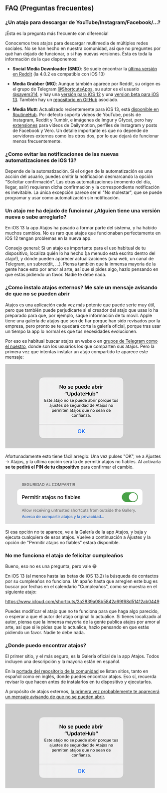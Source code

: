 ## FAQ (Preguntas frecuentes)

### ¿Un atajo para descargar de YouTube/Instagram/Facebook/...?

¡Ésta es la pregunta más frecuente con diferencia!

Conocemos tres atajos para descargar multimedia de múltiples redes sociales. No se han hecho en nuestra comunidad, así que no preguntes por qué han dejado de funcionar, o si hay nuevas versiones. Ésta es toda la información de la que disponemos:

- **Social Media Downloader (SMD)**: Se suele encontrar la [última versión en Reddit](https://www.reddit.com/r/shortcuts/search/?q=SMD&restrict_sr=1) (la 4.0.2 es compatible con iOS 13)

- **Media Grabber (MG)**: Aunque también aparece por Reddit, su origen es el grupo de Telegram [@ShortcutsApps](https://t.me/ShortcutsApps), su autor es el usuario [@sayem314](https://t.me/sayem314), y hay una [versión para iOS 12](https://kutt.it/mgsc) y una [version beta para iOS 13](https://kutt.it/mg140b4). También hay un [repositorio en GitHub](https://github.com/MediaGrabber/iOS-Workflow) asociado.

- **Media Mutt**: Actualizado recientemente para iOS 13, está [disponible en RoutineHub](https://routinehub.co/shortcut/3184). Por defecto soporta vídeos de YouTube, posts de Instagram, Reddit y Tumblr, e imágenes de Imgur y Gfycat, pero hay [extensiones](https://routinehub.co/search/?q=go+fetch+from) para vídeos de Dailymotion, perfiles de Instagram y posts de Facebook y Vero. Un detalle importante es que no depende de servidores externos como los otros dos, por lo que dejará de funcionar menos frecuentemente.

### ¿Como evitar las notificaciones de las nuevas automatizaciones de iOS 13?

Depende de la automatización. Si el origen de la automatización es una acción del usuario, puedes omitir la notificación desmarcando la opción "Solicitar confirmación". Las otras automatizaciones (momento del día, llegar, salir) requieren dicha confirmación y la correspondiente notificación es inevitable. La única excepción parece ser el "No molestar", que se puede programar y usar como automatización sin notificación.

### Un atajo me ha dejado de funcionar ¿Alguien tiene una versión nueva o sabe arreglarlo?

En iOS 13 la app Atajos ha pasado a formar parte del sistema, y ha habido muchos cambios. No es raro que atajos que funcionaban perfectamente en iOS 12 tengan problemas en la nueva app. 

Consejo general: Si un atajo es importante para el uso habitual de tu dispositivo, localiza quién lo ha hecho (¡a menudo está escrito dentro del atajo!), y dónde pueden aparecer actualizaciones (una web, un canal de Telegram, un subreddit, ...). Piensa también que la inmensa mayoría de la gente hace esto por amor al arte, así que si pides algo, hazlo pensando en que estás pidiendo un favor. Nadie te debe nada.

### ¿Como instalo atajos externos? Me sale un mensaje avisando de que no se pueden abrir

Atajos es una aplicación cada vez más potente que puede serte muy útil, pero que también puede perjudicarte si el creador del atajo que usas lo ha preparado para que, por ejemplo, saque información de tu movil. Apple tiene una galería de atajos que son de fiar porque han sido revisados por la empresa, pero pronto se te quedará corta la galería oficial, porque tras usar un tiempo la app lo normal es que tus necesidades evolucionen.

Por eso es habitual buscar atajos en webs o en [grupos de Telegram como el nuestro](https://t.me/shortcuts_es/), donde son los usuarios los que comparten sus atajos. Pero la primera vez que intentas instalar un atajo compartido te aparece este mensaje:

![Este atajo no se puede abrir porque tus ajustes de seguridad de Atajos no permiten atajos que no sean de confianza.](https://raw.githubusercontent.com/atnbueno/shortcuts_es/master/FAQ/no-se-puede-abrir-atajo.png)

Afortunadamente esto tiene fácil arreglo: Una vez pulses "OK", ve a Ajustes → Atajos, y la ultima opción será la de permitir atajos no fiables. Al activarla **se te pedirá el PIN de tu dispositivo** para confirmar el cambio. 

![Opción "Permitir atajos no fiables"](https://raw.githubusercontent.com/atnbueno/shortcuts_es/master/FAQ/permitir-atajos-no-fiables.png)

Si esa opción no te aparece, ve a la Galería de la app Atajos, y baja y ejecuta cualquiera de esos atajos. Vuelve a continuación a Ajustes y la opción de "Permitir atajos no fiables" estará disponible.

### No me funciona el atajo de felicitar cumpleaños

Bueno, eso no es una pregunta, pero vale 😁

En iOS 13 (al menos hasta las betas de iOS 13.2) la búsqueda de contactos por su cumpleaños no funciona. Un apaño hasta que arreglen este bug es buscar por fechas en el calendario "Cumpleaños", como se muestra en el siguiente atajo:

https://www.icloud.com/shortcuts/2a2839a08b5842a69f68d51412ab0449

Puedes modificar el atajo que no te funciona para que haga algo parecido, o esperar a que el autor del atajo original lo actualice. Si tienes localizado al autor, piensa que la inmensa mayoría de la gente publica atajos por amor al arte, así que si le pides que lo actualice, hazlo pensando en que estás pidiendo un favor. Nadie te debe nada.

### ¿Donde puedo encontrar atajos?

El primer sitio, y el más seguro, es la Galería oficial de la app Atajos. Todos incluyen una descripción y la mayoría están en español.

En la [portada del repositorio de la comunidad](https://github.com/atnbueno/shortcuts_es) se listan sitios, tanto en español como en inglés, donde puedes encontrar atajos. Eso sí, recuerda revisar lo que hacen antes de instalarlos en tu dispositivo y ejecutarlos.

A propósito de atajos externos, [la primera vez probablemente te aparecerá un mensaje avisando de que no se pueden abrir](https://feathub.com/atnbueno/shortcuts_es/+4).

[![Este atajo no se puede abrir porque tus ajustes de seguridad de Atajos no permiten atajos que no sean de confianza.](https://raw.githubusercontent.com/atnbueno/shortcuts_es/master/FAQ/no-se-puede-abrir-atajo.png)](https://feathub.com/atnbueno/shortcuts_es/+4)
